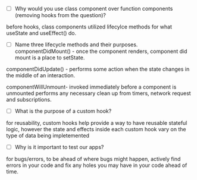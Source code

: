 - [ ] Why would you use class component over function components (removing hooks from the question)?

before hooks, class components utilized lifecylce methods for what useState and useEffect() do.

- [ ] Name three lifecycle methods and their purposes.
componentDidMount() - once the component renders, component did mount is a place to setState.

componentDidUpdate() - performs some action when the state changes in the middle of an interaction.

componentWillUnmount- invoked immediately before a component is unmounted performs any necessary clean up from timers, network request and subscriptions.

- [ ] What is the purpose of a custom hook?

for reusability, custom hooks help provide a way to have reusable stateful logic, however the state and effects inside each custom hook vary on the type of data being impletemented

- [ ] Why is it important to test our apps?

for bugs/errors, to be ahead of where bugs might happen, actively find errors in your code and fix any holes you may have in your code ahead of time.  